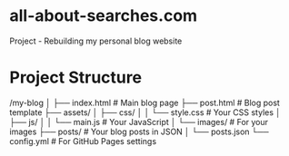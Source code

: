 # all-about-searches.com
Project - Rebuilding my personal blog website
# Project Structure
/my-blog
│
├── index.html          # Main blog page
├── post.html           # Blog post template
├── assets/
│   ├── css/
│   │   └── style.css   # Your CSS styles
│   ├── js/
│   │   └── main.js     # Your JavaScript
│   └── images/         # For your images
├── posts/              # Your blog posts in JSON
│   └── posts.json
└── config.yml          # For GitHub Pages settings
